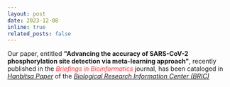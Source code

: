 ```yaml
---
layout: post
date: 2023-12-08
inline: true
related_posts: false
---
```


Our paper, entitled <b>"Advancing the accuracy of SARS-CoV-2 phosphorylation site detection via meta-learning approach"</b>, recently published in the <span style="color: #FF3636;"><i>Briefings in Bioinformatics</i></span> journal, has been cataloged in <a href="https://www.ibric.org/bric/hanbitsa/treatise.do?mode=treatise-view&id=91757&authorId=44208&pager.offset=0&pagerLimit=10"><i>Hanbitsa Paper</i></a> of the <a href="https://www.ibric.org/bric/index.do"><i>Biological Research Information Center (BRIC)</i></a>